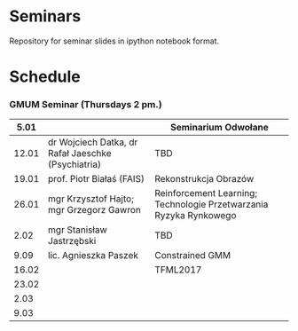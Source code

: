 # Seminars
Repository for seminar slides in ipython notebook format.

# Schedule
### GMUM Seminar (Thursdays 2 pm.)
| 5.01  |                                                    | Seminarium Odwołane                                                |
|-------|----------------------------------------------------|--------------------------------------------------------------------|
| 12.01 | dr Wojciech Datka, dr Rafał Jaeschke (Psychiatria) | TBD                                                                |
| 19.01 | prof. Piotr Białaś (FAIS)                          | Rekonstrukcja Obrazów                                              |
| 26.01 | mgr Krzysztof Hajto; mgr Grzegorz Gawron           | Reinforcement Learning; Technologie Przetwarzania Ryzyka Rynkowego |
| 2.02  | mgr Stanisław Jastrzębski                          | TBD                                                                |
| 9.09  | lic. Agnieszka Paszek                              | Constrained GMM                                                    |
| 16.02 |                                                    | TFML2017                                                           |
| 23.02 |                                                    |                                                                    |
| 2.03  |                                                    |                                                                    |
| 9.03  |                                                    |                                                                    |
